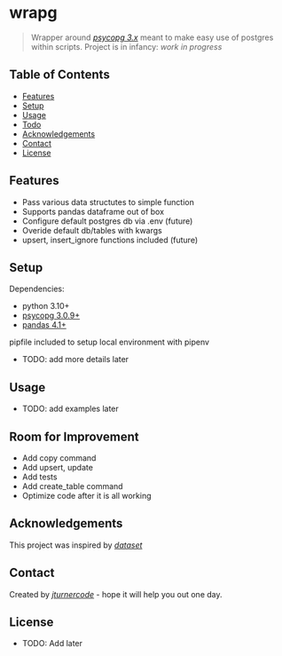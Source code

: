 # wrapg
> Wrapper around [_psycopg 3.x_](https://www.psycopg.org/psycopg3/docs/index.html) meant to make easy use of postgres within scripts.
Project is in infancy: _work in progress_ 

## Table of Contents
* [Features](#features)
* [Setup](#setup)
* [Usage](#usage)
* [Todo](#todo)
* [Acknowledgements](#acknowledgements)
* [Contact](#contact)
* [License](#license)


## Features
- Pass various data structutes to simple function
- Supports pandas dataframe out of box
- Configure default postgres db via .env (future)
- Overide default db/tables with kwargs
- upsert, insert_ignore functions included (future)

## Setup
Dependencies:
- python 3.10+
- [psycopg 3.0.9+](https://www.psycopg.org/psycopg3/docs/index.html)
- [pandas 4.1+](https://pandas.pydata.org/docs/index.html)

pipfile included to setup local environment with pipenv
- TODO: add more details later


## Usage
- TODO: add examples later


## Room for Improvement
- Add copy command
- Add upsert, update
- Add tests
- Add create_table command
- Optimize code after it is all working


## Acknowledgements
This project was inspired by [_dataset_](https://dataset.readthedocs.io/en/latest/)


## Contact
Created by [_jturnercode_](https://github.com/jturnercode) - hope it will help you out one day.

## License
- TODO: Add later



